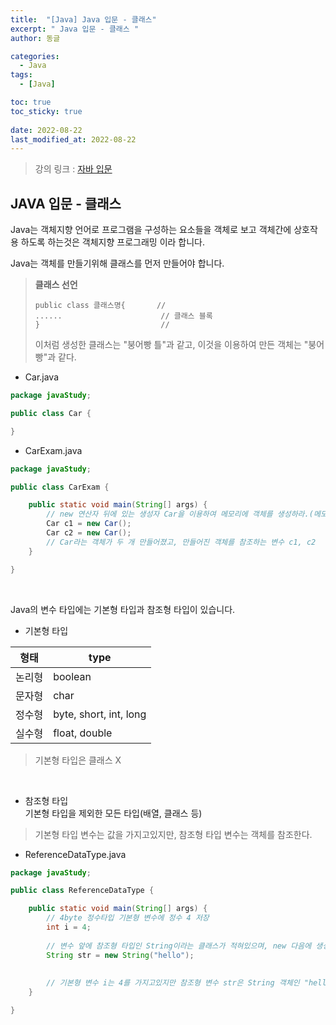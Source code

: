 ```yaml
---
title:  "[Java] Java 입문 - 클래스"
excerpt: " Java 입문 - 클래스 "
author: 동글

categories:
  - Java
tags:
  - [Java]

toc: true
toc_sticky: true
 
date: 2022-08-22
last_modified_at: 2022-08-22
---
```


> 강의 링크 : [자바 입문](https://programmers.co.kr/learn/courses/5)

## JAVA 입문 - 클래스

Java는 객체지향 언어로 프로그램을 구성하는 요소들을 객체로 보고 객체간에 상호작용 하도록 하는것은 객체지향 프로그래밍 이라 합니다.

Java는 객체를 만들기위해 클래스를 먼저 만들어야 합니다.

> **클래스 선언**
>
> ```
> public class 클래스명{       //
> ......                      // 클래스 블록
> }                           //
> ```
>
> 이처럼 생성한 클래스는 "붕어빵 틀"과 같고, 이것을 이용하여 만든 객체는 "붕어빵"과 같다.
> &nbsp; 

- Car.java

```java
package javaStudy;

public class Car {

}
```

- CarExam.java

```java
package javaStudy;

public class CarExam {

	public static void main(String[] args) {
		// new 연산자 뒤에 있는 생성자 Car을 이용하여 메모리에 객체를 생성하라.(메모리에 생성된 객체는 인스턴스)
		Car c1 = new Car();
		Car c2 = new Car();
		// Car라는 객체가 두 개 만들어졌고, 만들어진 객체를 참조하는 변수 c1, c2
	}

}
```

&nbsp;  

Java의 변수 타입에는 기본형 타입과 참조형 타입이 있습니다.

- 기본형 타입  

|형태|type|  
|---|---|
|논리형|boolean|
|문자형|char|
|정수형|byte, short, int, long|
|실수형|float, double|

> 기본형 타입은 클래스 X 


&nbsp;  

- 참조형 타입  
기본형 타입을 제외한 모든 타입(배열, 클래스 등)

> 기본형 타입 변수는 값을 가지고있지만, 참조형 타입 변수는 객체를 참조한다.  

- ReferenceDataType.java

```java
package javaStudy;

public class ReferenceDataType {

	public static void main(String[] args) {
		// 4byte 정수타입 기본형 변수에 정수 4 저장
		int i = 4;
		
		// 변수 앞에 참조형 타입인 String이라는 클래스가 적혀있으며, new 다음에 생성자가 있어 클래스를 메모리에 올림(인스턴스)
		String str = new String("hello");
		
		
		// 기본형 변수 i는 4를 가지고있지만 참조형 변수 str은 String 객체인 "hello"를 참조한다.
	}

}
```

